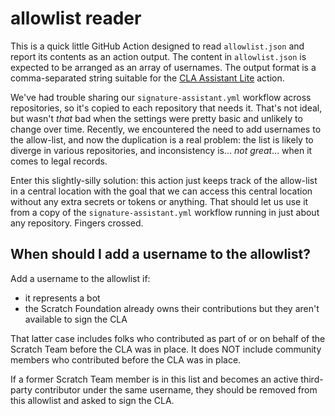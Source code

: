 # allowlist reader

This is a quick little GitHub Action designed to read `allowlist.json` and report its contents as an action output.
The content in `allowlist.json` is expected to be arranged as an array of usernames. The output format is a
comma-separated string suitable for the [CLA Assistant
Lite](https://github.com/marketplace/actions/cla-assistant-lite) action.

We've had trouble sharing our `signature-assistant.yml` workflow across repositories, so it's copied to each
repository that needs it. That's not ideal, but wasn't _that_ bad when the settings were pretty basic and unlikely to
change over time. Recently, we encountered the need to add usernames to the allow-list, and now the duplication is a
real problem: the list is likely to diverge in various repositories, and inconsistency is... _not great_... when it
comes to legal records.

Enter this slightly-silly solution: this action just keeps track of the allow-list in a central location with the goal
that we can access this central location without any extra secrets or tokens or anything. That should let us use it
from a copy of the `signature-assistant.yml` workflow running in just about any repository. Fingers crossed.

## When should I add a username to the allowlist?

Add a username to the allowlist if:

- it represents a bot
- the Scratch Foundation already owns their contributions but they aren't available to sign the CLA

That latter case includes folks who contributed as part of or on behalf of the Scratch Team before the CLA was in
place. It does NOT include community members who contributed before the CLA was in place.

If a former Scratch Team member is in this list and becomes an active third-party contributor under the same username,
they should be removed from this allowlist and asked to sign the CLA.
